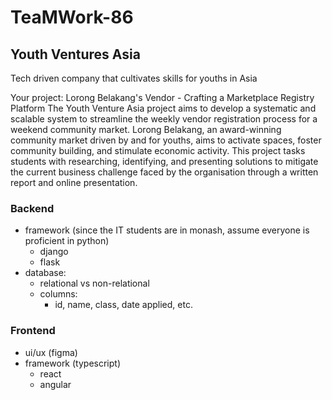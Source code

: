 # TeaMWork-86

## Youth Ventures Asia
Tech driven company that cultivates skills for youths in Asia


Your project: Lorong Belakang's Vendor - Crafting a Marketplace Registry Platform The Youth Venture Asia project aims to develop a systematic and scalable system to streamline the weekly vendor registration process for a weekend community market. Lorong Belakang, an award-winning community market driven by and for youths, aims to activate spaces, foster community building, and stimulate economic activity. This project tasks students with researching, identifying, and presenting solutions to mitigate the current business challenge faced by the organisation through a written report and online presentation.

### Backend
- framework (since the IT students are in monash, assume everyone is proficient in python)
	- django
	- flask
- database:
	- relational vs non-relational
	- columns:
		- id, name, class, date applied, etc.


### Frontend
- ui/ux (figma)
- framework (typescript)
	- react
	- angular
